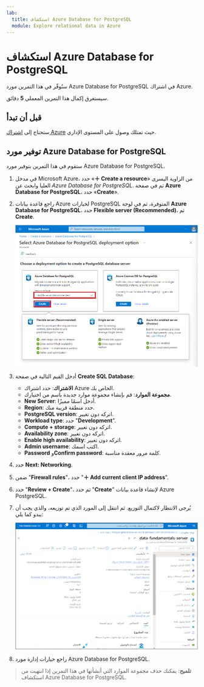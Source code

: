 ```yaml
---
lab:
  title: استكشاف Azure Database for PostgreSQL
  module: Explore relational data in Azure
---
```


# استكشاف Azure Database for PostgreSQL

ستُوفّر في هذا التمرين مورد Azure Database for PostgreSQL في اشتراك Azure.

سيستغرق إكمال هذا التمرين المعملي **5** دقائق.

## قبل أن تبدأ

ستحتاج إلى [اشتراك Azure](https://azure.microsoft.com/free) حيث تمتلك وصول على المستوى الإداري.

## توفير مورد Azure Database for PostgreSQL

ستقوم في هذا التمرين بتوفير مورد Azure Database for PostgreSQL.

1. في مدخل Microsoft Azure، حدد «**&#65291; Create a resource**» من الزاوية اليسرى العليا وابحث عن *Azure Database for PostgreSQL*. ثم في صفحة **Azure Database for PostgreSQL**، حدد «**Create**».

1. راجع قاعدة بيانات Azure لخيارات PostgreSQL المتوفرة، ثم في لوحة **Azure Database for PostgreSQL**، حدد **Flexible server (Recommended)**، ثم **Create**.

    ![لقطة شاشة لخيارات توزيع Azure Database for PostgreSQL](images/postgresql-options.png)

1. أدخل القيم التالية في صفحة **Create SQL Database**:
    - **الاشتراك**: حدد اشتراك Azure الخاص بك.
    - **مجموعة الموارد**: قم بإنشاء مجموعة موارد جديدة باسم من اختيارك.
    - **New Server**: أدخل اسمًا مميزًا.
    - **Region**: حدد منطقة قريبة منك.
    - **PostgreSQL version**: اتركه دون تغيير.
    - **Workload type**: حدد "**Development**".
    - **Compute + storage**: اتركه دون تغيير.
    - **Availability zone**: اتركه دون تغيير.
    - **Enable high availability**: اتركه دون تغيير.
    - **Admin username**: اكتب اسمك.
    - **Password** و**Confirm password**: كلمة مرور معقدة مناسبة.

1. حدد **Next: Networking**.

1. ضمن "**Firewall rules**"، حدد "**&#65291; Add current client IP address**".

1. حدد "**Review + Create**"، ثم حدد "**Create**" لإنشاء قاعدة بيانات Azure PostgreSQL.

1. يُرجى الانتظار لاكتمال التوزيع. ثم انتقل إلى المورد الذي تم توزيعه، والذي يجب أن يبدو كما يلي:

    ![لقطة شاشة لمدخل Azure تعرض صفحة Azure Database for PostgreSQL.](images/postgresql-portal.png)

1. راجع خيارات إدارة مورد Azure Database for PostgreSQL.

> **تلميح**: يمكنك حذف مجموعة الموارد التي أنشأتها في هذا التمرين إذا انتهيت من استكشاف Azure Database for PostgreSQL.
